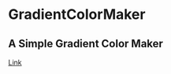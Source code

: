 # GradientColorMaker

<h2>A Simple Gradient Color Maker</h2>
<a href = "https://gradientcolormaker.netlify.app/">Link</a>
